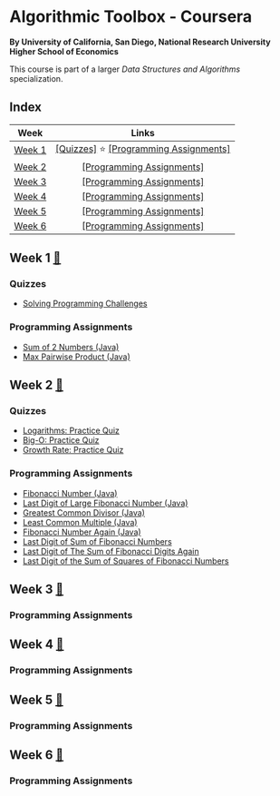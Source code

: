 # Algorithmic Toolbox - Coursera
__By University of California, San Diego, National Research University Higher School of Economics__

This course is part of a larger _Data Structures and Algorithms_ specialization.

## Index
| Week | Links | 
|:----:|:-----:|
| [Week 1](#week-1) | [[Quizzes]](#quizzes) ⭐ [[Programming Assignments]](#programming-assignments) |
| [Week 2](#week-2) | [[Programming Assignments]](#programming-assignments-1) |
| [Week 3](#week-3) | [[Programming Assignments]](#programming-assignments-2) |
| [Week 4](#week-4) | [[Programming Assignments]](#programming-assignments-3) |
| [Week 5](#week-5) | [[Programming Assignments]](#programming-assignments-4) |
| [Week 6](#week-6) | [[Programming Assignments]](#programming-assignments-5) |


## Week 1 [📄](src/week1/week1_programming_challenges.pdf)
### Quizzes
- [Solving Programming Challenges](src/week1/solving-programming-challenges.md)

### Programming Assignments 
- [Sum of 2 Numbers (Java)](src/APlusB.java)
- [Max Pairwise Product (Java)](src/MaxPairwiseProduct.java)


## Week 2 [📄](src/week2/week2-algorithmic-warmup.pdf)
### Quizzes
- [Logarithms: Practice Quiz]()
- [Big-O: Practice Quiz]()
- [Growth Rate: Practice Quiz]()

### Programming Assignments
- [Fibonacci Number (Java)](src/Fibonacci.java)
- [Last Digit of Large Fibonacci Number (Java)](src/FibonacciLastDigit.java)
- [Greatest Common Divisor (Java)](src/GCD.java)
- [Least Common Multiple (Java)](src/LCM.java)
- [Fibonacci Number Again (Java)](src/FibonacciHuge.java)
- [Last Digit of Sum of Fibonacci Numbers](src/FibonacciSumLastDigit.java)
- [Last Digit of The Sum of Fibonacci Digits Again](src/FibonacciPartialSum.java)
- [Last Digit of the Sum of Squares of Fibonacci Numbers](src/FibonacciSumSquares.java)

## Week 3 [📄](src/week3/week3-greedy-algorithms.pdf)
### Programming Assignments

## Week 4 [📄](src/week4/week4-divide-and-conquer.pdf)
### Programming Assignments

## Week 5 [📄](src/week5/week5-dynamic-programming1.pdf)
### Programming Assignments

## Week 6 [📄](src/week6/week6_dynamic_programming2.pdf)
### Programming Assignments
